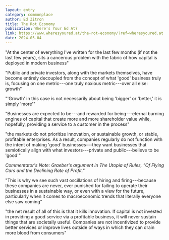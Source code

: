 ```yaml
---
layout: entry
category: commonplace
author: Ed Zitron
title: The Rot Economy
publication: Where's Your Ed At?
link: https://www.wheresyoured.at/the-rot-economy/?ref=wheresyoured.at
date: 2024-05-04
---
```


"At the center of everything I’ve written for the last few months (if not the last few years), sits a cancerous problem with the fabric of how capital is deployed in modern business"

"Public and private investors, along with the markets themselves, have become entirely decoupled from the concept of what 'good' business truly is, focusing on one metric---one truly noxious metric---over all else: growth"

"'Growth' in this case is not necessarily about being 'bigger' or 'better,' it is simply 'more'"

"Businesses are expected to be---and rewarded for being---eternal burning engines of capital that create more and more shareholder value while, hopefully, providing a service to a customer in the process"

"the markets do not prioritize innovation, or sustainable growth, or stable, profitable enterprises. As a result, companies regularly do not function with the intent of making 'good' businesses---they want businesses that semiotically align with what investors---private and public---believe to be 'good'"

*Commentator's Note: Graeber's argument in The Utopia of Rules, "Of Flying Cars and the Declining Rate of Profit."*

"This is why we see such vast oscillations of hiring and firing---because these companies are never, ever punished for failing to operate their businesses in a sustainable way, or even with a view for the future, particularly when it comes to macroeconomic trends that literally everyone else saw coming"

"the net result of all of this is that it kills innovation. If capital is not invested in providing a good service via a profitable business, it will never sustain things that are societally useful. Companies are not incentivized to provide better services or improve lives outside of ways in which they can drain more blood from consumers"
